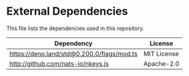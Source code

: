 # External Dependencies

This file lists the dependencies used in this repository.

| Dependency                                 | License     |
|--------------------------------------------| ----------- |
| https://deno.land/std@0.200.0/flags/mod.ts | MIT License |
| http://github.com/nats-io/nkeys.js         | Apache-2.0  |
